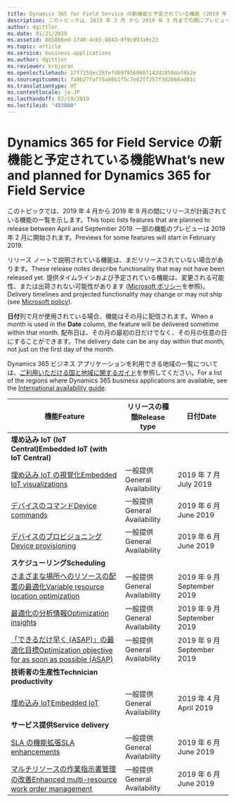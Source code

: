 ```yaml
---
title: Dynamics 365 for Field Service の新機能と予定されている機能 (2019 年 4 月)
description: このトピックは、2019 年 2 月 から 2019 年 3 月までの間にプレビューになり、2019 年 4 月から 2019 年 9 月までの間にリリース予定の機能の一覧を示します。
author: dgittler
ms.date: 01/21/2019
ms.assetid: 8858b6ed-1740-4c65-8843-0f9c893a9c23
ms.topic: article
ms.service: business-applications
ms.author: dgittler
ms.reviewer: krbjoran
ms.openlocfilehash: 17f715dec28fefd69f9560607142d2850daf0b2e
ms.sourcegitcommit: 7a0b27faf75a86b1f5c7e82ff257f3d2b66ad81c
ms.translationtype: HT
ms.contentlocale: ja-JP
ms.lasthandoff: 02/19/2019
ms.locfileid: "403800"
---
```

#  <a name="whats-new-and-planned-for-dynamics-365-for-field-service"></a><span data-ttu-id="1345b-103">Dynamics 365 for Field Service の新機能と予定されている機能</span><span class="sxs-lookup"><span data-stu-id="1345b-103">What’s new and planned for Dynamics 365 for Field Service</span></span>

<span data-ttu-id="1345b-104">このトピックでは、2019 年 4 月から 2019 年 9 月の間にリリースが計画されている機能の一覧を示します。</span><span class="sxs-lookup"><span data-stu-id="1345b-104">This topic lists features that are planned to release between April and September 2019.</span></span> <span data-ttu-id="1345b-105">一部の機能のプレビューは 2019 年 2 月に開始されます。</span><span class="sxs-lookup"><span data-stu-id="1345b-105">Previews for some features will start in February 2019.</span></span>   

<span data-ttu-id="1345b-106">リリース ノートで説明されている機能は、まだリリースされていない場合があります。</span><span class="sxs-lookup"><span data-stu-id="1345b-106">These release notes describe functionality that may not have been released yet.</span></span> <span data-ttu-id="1345b-107">提供タイムラインおよび予定されている機能は、変更される可能性、または出荷されない可能性があります ([Microsoft ポリシー](https://go.microsoft.com/fwlink/p/?linkid=2007332)を参照)。</span><span class="sxs-lookup"><span data-stu-id="1345b-107">Delivery timelines and projected functionality may change or may not ship (see [Microsoft policy](https://go.microsoft.com/fwlink/p/?linkid=2007332)).</span></span>

<span data-ttu-id="1345b-108">**日付**列で月が使用されている場合、機能はその月に配信されます。</span><span class="sxs-lookup"><span data-stu-id="1345b-108">When a month is used in the **Date** column, the feature will be delivered sometime within that month.</span></span> <span data-ttu-id="1345b-109">配布日は、その月の最初の日だけでなく、その月の任意の日にすることができます。</span><span class="sxs-lookup"><span data-stu-id="1345b-109">The delivery date can be any day within that month, not just on the first day of the month.</span></span>

<span data-ttu-id="1345b-110">Dynamics 365 ビジネス アプリケーションを利用できる地域の一覧については、[ご利用いただける国と地域に関するガイド](https://aka.ms/dynamics_365_international_availability_deck)を参照してください。</span><span class="sxs-lookup"><span data-stu-id="1345b-110">For a list of the regions where Dynamics 365 business applications are available, see the [International availability guide](https://aka.ms/dynamics_365_international_availability_deck).</span></span>



| <span data-ttu-id="1345b-111">機能</span><span class="sxs-lookup"><span data-stu-id="1345b-111">Feature</span></span>                                             | <span data-ttu-id="1345b-112">リリースの種類</span><span class="sxs-lookup"><span data-stu-id="1345b-112">Release type</span></span>         | <span data-ttu-id="1345b-113">日付</span><span class="sxs-lookup"><span data-stu-id="1345b-113">Date</span></span> |
|-----------------------------------------------------|----------------------|----------------------|
| <span data-ttu-id="1345b-114">**埋め込み IoT (IoT Central)**</span><span class="sxs-lookup"><span data-stu-id="1345b-114">**Embedded IoT (with IoT Central)**</span></span>                     |                      |                      |
| [<span data-ttu-id="1345b-115">埋め込み IoT の視覚化</span><span class="sxs-lookup"><span data-stu-id="1345b-115">Embedded IoT visualizations</span></span>](embedded-iot-iot-central.md#embedded-iot-visualizations)                         | <span data-ttu-id="1345b-116">一般提供</span><span class="sxs-lookup"><span data-stu-id="1345b-116">General Availability</span></span> | <span data-ttu-id="1345b-117">2019 年 7 月</span><span class="sxs-lookup"><span data-stu-id="1345b-117">July 2019</span></span>           |
| [<span data-ttu-id="1345b-118">デバイスのコマンド</span><span class="sxs-lookup"><span data-stu-id="1345b-118">Device commands</span></span>](embedded-iot-iot-central.md#device-commands)                                     | <span data-ttu-id="1345b-119">一般提供</span><span class="sxs-lookup"><span data-stu-id="1345b-119">General Availability</span></span> | <span data-ttu-id="1345b-120">2019 年 6 月</span><span class="sxs-lookup"><span data-stu-id="1345b-120">June 2019</span></span>           |
| [<span data-ttu-id="1345b-121">デバイスのプロビジョニング</span><span class="sxs-lookup"><span data-stu-id="1345b-121">Device provisioning</span></span>](embedded-iot-iot-central.md#device-provisioning)                                 | <span data-ttu-id="1345b-122">一般提供</span><span class="sxs-lookup"><span data-stu-id="1345b-122">General Availability</span></span> | <span data-ttu-id="1345b-123">2019 年 6 月</span><span class="sxs-lookup"><span data-stu-id="1345b-123">June 2019</span></span>           |
| <span data-ttu-id="1345b-124">**スケジューリング**</span><span class="sxs-lookup"><span data-stu-id="1345b-124">**Scheduling**</span></span>                                          |                      |                      |
| [<span data-ttu-id="1345b-125">さまざまな場所へのリソースの配置の最適化</span><span class="sxs-lookup"><span data-stu-id="1345b-125">Variable resource location optimization</span></span>](scheduling.md#variable-resource-location-optimization)         | <span data-ttu-id="1345b-126">一般提供</span><span class="sxs-lookup"><span data-stu-id="1345b-126">General Availability</span></span> | <span data-ttu-id="1345b-127">2019 年 9 月</span><span class="sxs-lookup"><span data-stu-id="1345b-127">September 2019</span></span>            |
| [<span data-ttu-id="1345b-128">最適化の分析情報</span><span class="sxs-lookup"><span data-stu-id="1345b-128">Optimization insights</span></span>](scheduling.md#optimization-insights)                               | <span data-ttu-id="1345b-129">一般提供</span><span class="sxs-lookup"><span data-stu-id="1345b-129">General Availability</span></span> | <span data-ttu-id="1345b-130">2019 年 9 月</span><span class="sxs-lookup"><span data-stu-id="1345b-130">September 2019</span></span>            |
| [<span data-ttu-id="1345b-131">「できるだけ早く (ASAP)」の最適化目標</span><span class="sxs-lookup"><span data-stu-id="1345b-131">Optimization objective for as soon as possible (ASAP)</span></span>](scheduling.md#optimization-objective-for-as-soon-as-possible-asap) | <span data-ttu-id="1345b-132">一般提供</span><span class="sxs-lookup"><span data-stu-id="1345b-132">General Availability</span></span> | <span data-ttu-id="1345b-133">2019 年 9 月</span><span class="sxs-lookup"><span data-stu-id="1345b-133">September 2019</span></span>            |
| <span data-ttu-id="1345b-134">**技術者の生産性**</span><span class="sxs-lookup"><span data-stu-id="1345b-134">**Technician productivity**</span></span>                             |                      |                      |
| [<span data-ttu-id="1345b-135">埋め込み IoT</span><span class="sxs-lookup"><span data-stu-id="1345b-135">Embedded IoT</span></span>](technician-productivity.md#embedded-iot)                         | <span data-ttu-id="1345b-136">一般提供</span><span class="sxs-lookup"><span data-stu-id="1345b-136">General Availability</span></span> | <span data-ttu-id="1345b-137">2019 年 4 月</span><span class="sxs-lookup"><span data-stu-id="1345b-137">April 2019</span></span>           |
| <span data-ttu-id="1345b-138">**サービス提供**</span><span class="sxs-lookup"><span data-stu-id="1345b-138">**Service delivery**</span></span>                                  |                      |                      |
| [<span data-ttu-id="1345b-139">SLA の機能拡張</span><span class="sxs-lookup"><span data-stu-id="1345b-139">SLA enhancements</span></span>](service-delivery.md#sla-enhancements)                                    | <span data-ttu-id="1345b-140">一般提供</span><span class="sxs-lookup"><span data-stu-id="1345b-140">General Availability</span></span> | <span data-ttu-id="1345b-141">2019 年 6 月</span><span class="sxs-lookup"><span data-stu-id="1345b-141">June 2019</span></span>            |
| [<span data-ttu-id="1345b-142">マルチリソースの作業指示書管理の改善</span><span class="sxs-lookup"><span data-stu-id="1345b-142">Enhanced multi-resource work order management</span></span>](service-delivery.md#enhanced-multi-resource-work-order-management)       | <span data-ttu-id="1345b-143">一般提供</span><span class="sxs-lookup"><span data-stu-id="1345b-143">General Availability</span></span> | <span data-ttu-id="1345b-144">2019 年 6 月</span><span class="sxs-lookup"><span data-stu-id="1345b-144">June 2019</span></span>            |
